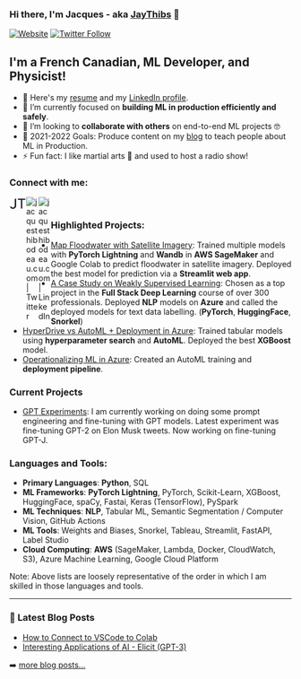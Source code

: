 ### Hi there, I'm Jacques - aka [JayThibs][website] 👋 

[![Website](https://img.shields.io/website?label=jacquesthibodeau.com&style=for-the-badge&url=https%3A%2F%2Fjacquesthibodeau.com)](https://jacquesthibodeau.com/)
[![Twitter Follow](https://img.shields.io/twitter/follow/TheAIDev?color=1DA1F2&logo=twitter&style=for-the-badge)](https://twitter.com/intent/follow?original_referer=https%3A%2F%2Fgithub.com%2FJayThibs&screen_name=TheAIDev)

## I'm a French Canadian, ML Developer, and Physicist!

- 📄 Here's my [resume](https://docs.google.com/document/d/1v-Nb-F6FRKzASZnj8FevNOK86iPDbxnv2l5VrJBaeQM/edit?usp=sharing) and my [LinkedIn profile](https://www.linkedin.com/in/jacques-thibodeau/).
- 🌱 I’m currently focused on **building ML in production efficiently and safely**.
- 👯 I’m looking to **collaborate with others** on end-to-end ML projects 🤓
- 🥅 2021-2022 Goals: Produce content on my [blog][website] to teach people about ML in Production.
- ⚡ Fun fact: I like martial arts 🤺 and used to host a radio show!

### Connect with me:

[<img align="left" alt="jacquesthibodeau.com" width="30px" src="https://raw.githubusercontent.com/JayThibs/jacques-blog/master/images/favicon.ico" />][website]
[<img align="left" alt="jacquesthibodeau.com | Twitter" width="22px" src="https://cdn-icons-png.flaticon.com/512/124/124021.png" />][ai_twitter]
[<img align="left" alt="jacquesthibodeau.com | LinkedIn" width="22px" src="https://cdn-icons-png.flaticon.com/512/174/174857.png" />][linkedin]

<br />

### Highlighted Projects:

* [Map Floodwater with Satellite Imagery](https://github.com/JayThibs/map-floodwater-satellite-imagery): Trained multiple models with **PyTorch Lightning** and **Wandb** in **AWS SageMaker** and Google Colab to predict floodwater in satellite imagery. Deployed the best model for prediction via a **Streamlit web app**.
* [A Case Study on Weakly Supervised Learning](https://github.com/JayThibs/Weak-Supervised-Learning-Case-Study): Chosen as a top project in the **Full Stack Deep Learning** course of over 300 professionals. Deployed **NLP** models on **Azure** and called the deployed models for text data labelling. (**PyTorch**, **HuggingFace**, **Snorkel**)
* [HyperDrive vs AutoML + Deployment in Azure](https://github.com/JayThibs/hyperdrive-vs-automl-plus-deployment): Trained tabular models using **hyperparameter search** and **AutoML**. Deployed the best **XGBoost** model.
* [Operationalizing ML in Azure](https://github.com/JayThibs/Operationalizing-ML-with-Azure): Created an AutoML training and **deployment pipeline**.

### Current Projects

* [GPT Experiments](https://github.com/JayThibs/gpt-experiments): I am currently working on doing some prompt engineering and fine-tuning with GPT models. Latest experiment was fine-tuning GPT-2 on Elon Musk tweets. Now working on fine-tuning GPT-J.

### Languages and Tools:

* **Primary Languages**: **Python**, SQL
* **ML Frameworks**: **PyTorch Lightning**, PyTorch, Scikit-Learn, XGBoost, HuggingFace, spaCy, Fastai, Keras (TensorFlow), PySpark
* **ML Techniques**: **NLP**, Tabular ML, Semantic Segmentation / Computer Vision, GitHub Actions
* **ML Tools**: Weights and Biases, Snorkel, Tableau, Streamlit, FastAPI, Label Studio
* **Cloud Computing**: **AWS** (SageMaker, Lambda, Docker, CloudWatch, S3), Azure Machine Learning, Google Cloud Platform

Note: Above lists are loosely representative of the order in which I am skilled in those languages and tools.

---

### 📕 Latest Blog Posts

<!-- BLOG-POST-LIST:START -->
- [How to Connect to VSCode to Colab](https://jacquesthibodeau.com/deep-learning-setup/vscode/google-colab/2021/09/27/connect-to-colab-from-local-vscode.html)
- [Interesting Applications of AI - Elicit (GPT-3)](https://jacquesthibodeau.com/gpt/elicit/ought/2021/09/24/experimenting-with-elicit.html)
<!-- BLOG-POST-LIST:END -->

➡️ [more blog posts...](https://jacquesthibodeau.com/)

<!-- ---

<details>
  <summary>:zap: Recent GitHub Activity</summary> -->
  
<!--START_SECTION:activity-->

<!--END_SECTION:activity-->

<!-- </details> -->

<!-- <details>
  <summary>:zap: GitHub Stats</summary>

  <img align="left" alt="JayThibs's GitHub Stats" src="https://github-readme-stats.jaythibs.vercel.app/api?username=JayThibs&show_icons=true&hide_border=true" />

</details> -->

[website]: https://jacquesthibodeau.com/
[personal_twitter]: https://twitter.com/JacquesThibs
[ai_twitter]: https://twitter.com/TheAIDev
[linkedin]: https://www.linkedin.com/in/jacques-thibodeau/
